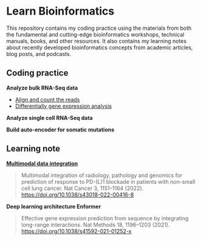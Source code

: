 # Learn Bioinformatics

This repository contains my coding practice using the materials from both the fundamental and cutting-edge bioinformatics workshops, technical manuals, books, and other resources. It also contains my learning notes about recently developed bioinformatics concepts from academic articles, blog posts, and podcasts.

## Coding practice
**Analyze bulk RNA-Seq data**

  - [Align and count the reads](BulkRNASeq/AlignmentCountingTCell.Rmd)
  - [Differentially gene expression analysis](DEAnalysisTCell.Rmd)

**Analyze single cell RNA-Seq data**

**Build auto-encoder for somatic mutations**


## Learning note
**[Multimodal data integration](Note_MultimodalDataIntegration.md)**

> Multimodal integration of radiology, pathology and genomics for prediction of response to PD-(L)1 blockade in patients with non-small cell lung cancer. Nat Cancer 3, 1151–1164 (2022). https://doi.org/10.1038/s43018-022-00416-8

**Deep learning architecture Enformer**

> Effective gene expression prediction from sequence by integrating long-range interactions. Nat Methods 18, 1196–1203 (2021). https://doi.org/10.1038/s41592-021-01252-x

